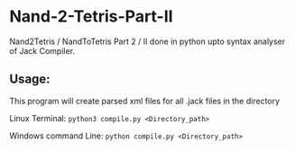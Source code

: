 # Nand-2-Tetris-Part-II
Nand2Tetris / NandToTetris Part 2 / II done in python upto syntax analyser of Jack Compiler.

## Usage:
This program will create parsed xml files for all .jack files in the directory

Linux Terminal: ```python3 compile.py <Directory_path>```

Windows command Line: ```python compile.py <Directory_path>```
